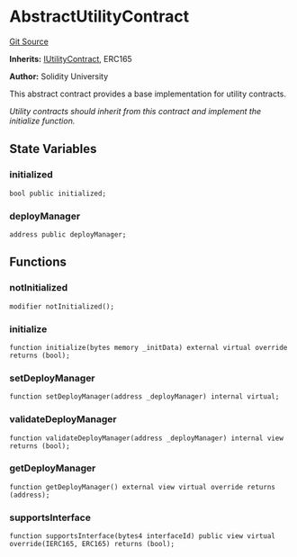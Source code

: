 # AbstractUtilityContract
[Git Source](https://github.com/SolidityUniversity/smart-deployer/blob/85c11aeeaafc38269bb5a66ecafac729e84c7b17/src/UtilityContract/AbstractUtilityContract.sol)

**Inherits:**
[IUtilityContract](/src/UtilityContract/IUtilityContract.sol/interface.IUtilityContract.md), ERC165

**Author:**
Solidity University

This abstract contract provides a base implementation for utility contracts.

*Utility contracts should inherit from this contract and implement the initialize function.*


## State Variables
### initialized

```solidity
bool public initialized;
```


### deployManager

```solidity
address public deployManager;
```


## Functions
### notInitialized


```solidity
modifier notInitialized();
```

### initialize


```solidity
function initialize(bytes memory _initData) external virtual override returns (bool);
```

### setDeployManager


```solidity
function setDeployManager(address _deployManager) internal virtual;
```

### validateDeployManager


```solidity
function validateDeployManager(address _deployManager) internal view returns (bool);
```

### getDeployManager


```solidity
function getDeployManager() external view virtual override returns (address);
```

### supportsInterface


```solidity
function supportsInterface(bytes4 interfaceId) public view virtual override(IERC165, ERC165) returns (bool);
```

